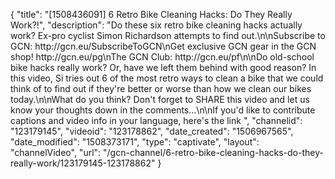 {
    "title": "[1508436091] 6 Retro Bike Cleaning Hacks: Do They Really Work?!",
    "description": "Do these six retro bike cleaning hacks actually work? Ex-pro cyclist Simon Richardson attempts to find out.\n\nSubscribe to GCN: http:\/\/gcn.eu\/SubscribeToGCN\nGet exclusive GCN gear in the GCN shop! http:\/\/gcn.eu\/pg\nThe GCN Club: http:\/\/gcn.eu\/pf\n\nDo old-school bike hacks really work? Or, have we left them behind with good reason? In this video, Si tries out 6 of the most retro ways to clean a bike that we could think of to find out if they're better or worse than how we clean our bikes today.\n\nWhat do you think? Don't forget to SHARE this video and let us know your thoughts down in the comments...\n\nIf you'd like to contribute captions and video info in your language, here's the link ",
    "channelid": "123179145",
    "videoid": "123178862",
    "date_created": "1506967565",
    "date_modified": "1508373171",
    "type": "captivate",
    "layout": "channelVideo",
    "url": "\/gcn-channel\/6-retro-bike-cleaning-hacks-do-they-really-work\/123179145-123178862"
}